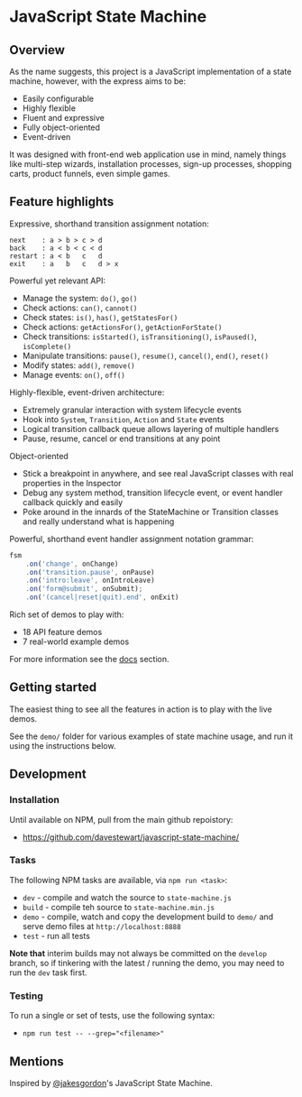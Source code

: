 # JavaScript State Machine

## Overview

As the name suggests, this project is a JavaScript implementation of a state machine, however, with the express aims to be:

- Easily configurable
- Highly flexible
- Fluent and expressive
- Fully object-oriented
- Event-driven

It was designed with front-end web application use in mind, namely things like multi-step wizards, installation processes, sign-up processes, shopping carts, product funnels, even simple games.



## Feature highlights

Expressive, shorthand transition assignment notation:

```
next    : a > b > c > d
back    : a < b < c < d
restart : a < b   c   d
exit    : a   b   c   d > x
```

Powerful yet relevant API:

- Manage the system: `do()`, `go()`
- Check actions: `can()`, `cannot()`
- Check states: `is()`, `has()`, `getStatesFor()`
- Check actions: `getActionsFor()`, `getActionForState()`
- Check transitions: `isStarted()`, `isTransitioning()`, `isPaused()`, `isComplete()`
- Manipulate transitions: `pause()`, `resume()`, `cancel()`, `end()`, `reset()`
- Modify states: `add()`, `remove()`
- Manage events: `on()`, `off()`

Highly-flexible, event-driven architecture:

- Extremely granular interaction with system lifecycle events
- Hook into `System`, `Transition`, `Action` and `State` events
- Logical transition callback queue allows layering of multiple handlers
- Pause, resume, cancel or end transitions at any point

Object-oriented

- Stick a breakpoint in anywhere, and see real JavaScript classes with real properties in the Inspector
- Debug any system method, transition lifecycle event, or event handler callback quickly and easily
- Poke around in the innards of the StateMachine or Transition classes and really understand what is happening


Powerful, shorthand event handler assignment notation grammar:

```javascript
fsm
    .on('change', onChange)
    .on('transition.pause', onPause)
    .on('intro:leave', onIntroLeave)
    .on('form@submit', onSubmit);
    .on('(cancel|reset|quit).end', onExit)
```


Rich set of demos to play with:

- 18 API feature demos
- 7 real-world example demos

For more information see the [docs](docs/readme.md) section.


## Getting started

The easiest thing to see all the features in action is to play with the live demos.

See the `demo/` folder for various examples of state machine usage, and run it using the instructions below.
 

## Development

### Installation

Until available on NPM, pull from the main github repoistory:

- https://github.com/davestewart/javascript-state-machine/


### Tasks

The following NPM tasks are available, via `npm run <task>`:

- `dev` - compile and watch the source to `state-machine.js`
- `build` - compile teh source to `state-machine.min.js`
- `demo` - compile, watch and copy the development build to `demo/` and serve demo files at `http://localhost:8888`
- `test` - run all tests

**Note that**  interim builds may not always be committed on the `develop` branch, so if tinkering with the latest / running the demo, you may need to run the `dev` task first.

### Testing

To run a single or set of tests, use the following syntax:

- `npm run test -- --grep="<filename>"`


## Mentions

Inspired by [@jakesgordon](https://github.com/jakesgordon/javascript-state-machine/)'s JavaScript State Machine.